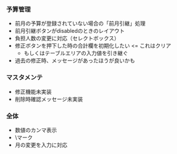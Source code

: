 ### 予算管理
- 前月の予算が登録されていない場合の「前月引継」処理
- 前月引継ボタンがdisabledのときのレイアウト
- 負担人数の変更に対応（セレクトボックス）
- 修正ボタンを押下した時の合計欄を初期化したい <= これはクリア
    - もしくはテーブルエリアの入力値を引き継ぐ
- 過去の修正時、メッセージがあったほうが良いかも

### マスタメンテ
- 修正機能未実装
- 削除時確認メッセージ未実装

### 全体
- 数値のカンマ表示
- \マーク
- 月の変更を入力に対応